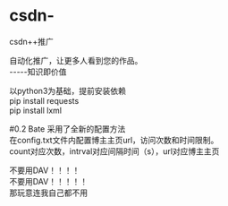 # csdn-
csdn++推广

自动化推广，让更多人看到您的作品。\
                             -----知识即价值


以python3为基础，提前安装依赖\
pip install requests\
pip install lxml

#0.2 Bate 采用了全新的配置方法\
在config.txt文件内配置博主主页url，访问次数和时间限制。\
count对应次数，intrval对应间隔时间（s），url对应博主主页

不要用DAV！！！！\
不要用DAV！！！！！\
那玩意连我自己都不用

